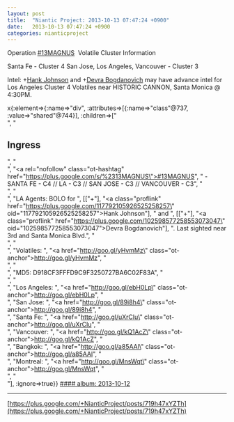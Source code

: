 ```yaml
---
layout: post
title:  "Niantic Project: 2013-10-13 07:47:24 +0900"
date:   2013-10-13 07:47:24 +0900
categories: nianticproject
---
```

Operation  [#13MAGNUS](https://plus.google.com/s/%2313MAGNUS "")  Volatile Cluster Information

Santa Fe - Cluster 4
San Jose, Los Angeles, Vancouver - Cluster 3

Intel: +[Hank Johnson](https://plus.google.com/117792105926525258257 "") and +[Devra Bogdanovich](https://plus.google.com/102598577258553073047 "") may have advance intel for Los Angeles Cluster 4 Volatiles near HISTORIC CANNON, Santa Monica @ 4:30PM.

x{:element=>{:name=>"div", :attributes=>[{:name=>"class"@737, :value=>"shared"@744}], :children=>["<br />", "<h2>Ingress</h2>", "<br />", "<a rel=\"nofollow\" class=\"ot-hashtag\" href=\"https://plus.google.com/s/%2313MAGNUS\">#13MAGNUS</a>", " - SANTA FE - C4 // LA - C3 // SAN JOSE - C3 // VANCOUVER - C3", "<br />", "<br />", "LA Agents: BOLO for ", [["+"], "<a class=\"proflink\" href=\"https://plus.google.com/117792105926525258257\" oid=\"117792105926525258257\">Hank Johnson</a>"], " and ", [["+"], "<a class=\"proflink\" href=\"https://plus.google.com/102598577258553073047\" oid=\"102598577258553073047\">Devra Bogdanovich</a>"], ". Last sighted near 3rd and Santa Monica Blvd.", "<br />", "<br />", "Volatiles: ", "<a href=\"http://goo.gl/yHvmMz\" class=\"ot-anchor\">http://goo.gl/yHvmMz</a>", "<br />", "<br />", "MD5: D918CF3FFFD9C9F3250727BA6C02F83A", "<br />", "<br />", "Los Angeles: ", "<a href=\"http://goo.gl/ebH0Lp\" class=\"ot-anchor\">http://goo.gl/ebH0Lp</a>", "<br />", "San Jose: ", "<a href=\"http://goo.gl/89i8h4\" class=\"ot-anchor\">http://goo.gl/89i8h4</a>", "<br />", "Santa Fe: ", "<a href=\"http://goo.gl/uXrClu\" class=\"ot-anchor\">http://goo.gl/uXrClu</a>", "<br />", "Vancouver: ", "<a href=\"http://goo.gl/kQ1AcZ\" class=\"ot-anchor\">http://goo.gl/kQ1AcZ</a>", "<br />", "Bangkok: ", "<a href=\"http://goo.gl/a85AAl\" class=\"ot-anchor\">http://goo.gl/a85AAl</a>", "<br />", "Montreal: ", "<a href=\"http://goo.gl/MnsWqt\" class=\"ot-anchor\">http://goo.gl/MnsWqt</a>", "<br />", "<br />"], :ignore=>true}}
[#### album: 2013-10-12](https://plus.google.com/photos/103320655754019011706/albums/5934002885003790881 "")
- - -
[https://plus.google.com/+NianticProject/posts/719h47xYZTh](https://plus.google.com/+NianticProject/posts/719h47xYZTh)
